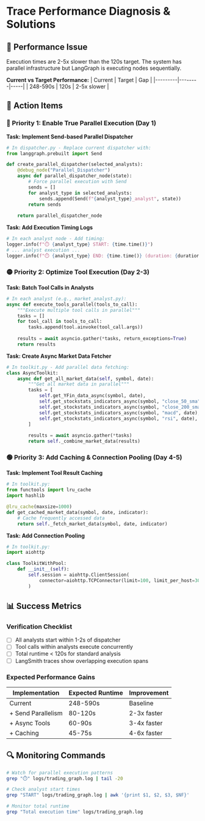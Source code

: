 # Trace Performance Diagnosis & Solutions

## 🚨 Performance Issue
Execution times are 2-5x slower than the 120s target. The system has parallel infrastructure but LangGraph is executing nodes sequentially.

**Current vs Target Performance:**
| Current | Target | Gap |
|---------|--------|-----|
| 248-590s | 120s | 2-5x slower |

## 🎯 Action Items

### 🔴 Priority 1: Enable True Parallel Execution (Day 1)

**Task: Implement Send-based Parallel Dispatcher**
```python
# In dispatcher.py - Replace current dispatcher with:
from langgraph.prebuilt import Send

def create_parallel_dispatcher(selected_analysts):
    @debug_node("Parallel_Dispatcher")
    async def parallel_dispatcher_node(state):
        # Force parallel execution with Send
        sends = []
        for analyst_type in selected_analysts:
            sends.append(Send(f"{analyst_type}_analyst", state))
        return sends
    
    return parallel_dispatcher_node
```

**Task: Add Execution Timing Logs**
```python
# In each analyst node - Add timing:
logger.info(f"⏱️ {analyst_type} START: {time.time()}")
# ... analyst execution ...
logger.info(f"⏱️ {analyst_type} END: {time.time()} (duration: {duration}s)")
```

### 🟡 Priority 2: Optimize Tool Execution (Day 2-3)

**Task: Batch Tool Calls in Analysts**
```python
# In each analyst (e.g., market_analyst.py):
async def execute_tools_parallel(tools_to_call):
    """Execute multiple tool calls in parallel"""
    tasks = []
    for tool_call in tools_to_call:
        tasks.append(tool.ainvoke(tool_call.args))
    
    results = await asyncio.gather(*tasks, return_exceptions=True)
    return results
```

**Task: Create Async Market Data Fetcher**
```python
# In toolkit.py - Add parallel data fetching:
class AsyncToolkit:
    async def get_all_market_data(self, symbol, date):
        """Get all market data in parallel"""
        tasks = [
            self.get_YFin_data_async(symbol, date),
            self.get_stockstats_indicators_async(symbol, "close_50_sma", date),
            self.get_stockstats_indicators_async(symbol, "close_200_sma", date),
            self.get_stockstats_indicators_async(symbol, "macd", date),
            self.get_stockstats_indicators_async(symbol, "rsi", date),
        ]
        
        results = await asyncio.gather(*tasks)
        return self._combine_market_data(results)
```

### 🟢 Priority 3: Add Caching & Connection Pooling (Day 4-5)

**Task: Implement Tool Result Caching**
```python
# In toolkit.py:
from functools import lru_cache
import hashlib

@lru_cache(maxsize=1000)
def get_cached_market_data(symbol, date, indicator):
    # Cache frequently accessed data
    return self._fetch_market_data(symbol, date, indicator)
```

**Task: Add Connection Pooling**
```python
# In toolkit.py:
import aiohttp

class ToolkitWithPool:
    def __init__(self):
        self.session = aiohttp.ClientSession(
            connector=aiohttp.TCPConnector(limit=100, limit_per_host=30)
        )
```

## 📊 Success Metrics

### Verification Checklist
- [ ] All analysts start within 1-2s of dispatcher
- [ ] Tool calls within analysts execute concurrently
- [ ] Total runtime < 120s for standard analysis
- [ ] LangSmith traces show overlapping execution spans

### Expected Performance Gains
| Implementation | Expected Runtime | Improvement |
|----------------|------------------|-------------|
| Current | 248-590s | Baseline |
| + Send Parallelism | 80-120s | 2-3x faster |
| + Async Tools | 60-90s | 3-4x faster |
| + Caching | 45-75s | 4-6x faster |

## 🔍 Monitoring Commands

```bash
# Watch for parallel execution patterns
grep "⏱️" logs/trading_graph.log | tail -20

# Check analyst start times
grep "START" logs/trading_graph.log | awk '{print $1, $2, $3, $NF}'

# Monitor total runtime
grep "Total execution time" logs/trading_graph.log
```